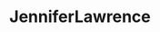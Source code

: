 ---
title: JenniferLawrence
crosslinks:
- livven
- schuhe
- shorthairedhotties
- Serendipity
- antifa
- feet
---